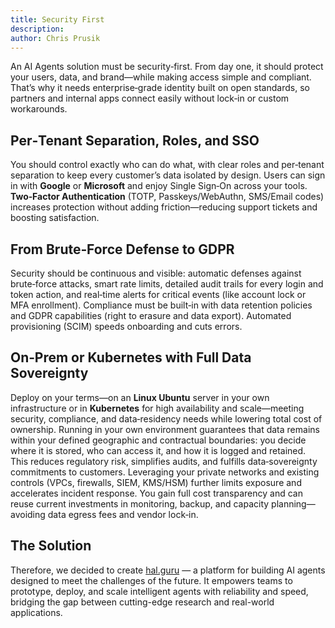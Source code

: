 ```yaml
---
title: Security First
description: 
author: Chris Prusik
---
```


An AI Agents solution must be security‑first. From day one,
it should protect your users, data, and brand—while making access simple and compliant.
That’s why it needs enterprise‑grade identity built on open standards,
so partners and internal apps connect easily without lock‑in or custom workarounds.

## Per‑Tenant Separation, Roles, and SSO

You should control exactly who can do what, with clear roles and per‑tenant
separation to keep every customer’s data isolated by design.
Users can sign in with **Google** or **Microsoft** 
and enjoy Single Sign‑On across your tools. **Two‑Factor Authentication** (TOTP,
Passkeys/WebAuthn, SMS/Email codes) increases protection without adding
friction—reducing support tickets and boosting satisfaction.

## From Brute‑Force Defense to GDPR

Security should be continuous and visible: automatic defenses against brute‑force
attacks, smart rate limits, detailed audit trails for every login and token action,
and real‑time alerts for critical events (like account lock or MFA enrollment).
Compliance must be built‑in with data retention policies and GDPR capabilities
(right to erasure and data export). Automated provisioning (SCIM)
speeds onboarding and cuts errors.

## On‑Prem or Kubernetes with Full Data Sovereignty

Deploy on your terms—on an **Linux Ubuntu** server in your own infrastructure or in **Kubernetes** for high availability and scale—meeting security, compliance, and data‑residency needs 
while lowering total cost of ownership. Running in your own environment guarantees 
that data remains within your defined geographic and contractual boundaries: 
you decide where it is stored, who can access it, and how it is logged and retained. 
This reduces regulatory risk, simplifies audits, and fulfills data‑sovereignty
commitments to customers. Leveraging your private networks and existing controls 
(VPCs, firewalls, SIEM, KMS/HSM) further limits exposure and accelerates 
incident response. You gain full cost transparency and can reuse current investments 
in monitoring, backup, and capacity planning—avoiding data egress fees and vendor lock‑in.

## The Solution

Therefore, we decided to create [hal.guru](../features/index.md) — a platform for building AI agents designed to meet the challenges of the future. It empowers teams to prototype, deploy, and scale intelligent agents with reliability and speed, bridging the gap between cutting-edge research and real-world applications.
